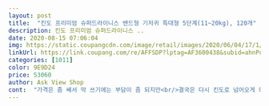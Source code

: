 ```yaml
---
layout: post 
title:  "킨도 프리미엄 슈퍼드라이니스 밴드형 기저귀 특대형 5단계(11~20kg), 120개" 
description: 킨도 프리미엄 슈퍼드라이니스 ..
date: 2020-08-15 07:06:04 
img: https://static.coupangcdn.com/image/retail/images/2020/06/04/17/1/ac2dfb65-930c-453d-88c2-8f12611ef90a.jpg 
linkUrl: https://link.coupang.com/re/AFFSDP?lptag=AF3600438&subid=ahnPublicAsk&pageKey=1662770894&itemId=2833084251&vendorItemId=70822502995&traceid=V0-113-16b064909b890f30 
categories: [1011] 
color: 9E9D24 
price: 53060 
author: Ask View Shop 
cont:  "가격은 좀 쎄서 막 쓰기에는 부담이 좀 되지만<br/>결국은 다시 킨도로 넘어오게 되네요.<br/><br/>그래서 큰애때부터 지금 둘째까지 잘 써요<br/>그리고 확실히 정말 오줌을 많이 싸는데도 여러번 싸는데도 정말 흡수가잘됩니다.<br/> 새는것도 없고 진짜 너무 좋네요.<br/><br/>기저귀가 아무리 브랜드가 국산이고 해외제품이더라두 제조국보면 중국산이 많아서<br/>단지 아쉬운 점은 할인이벤트를 많이 했으면 좋겠어요  !!!!!!!<br/>밤에 애들이 쉬를 몇번을 해도 불편해서 깨거나 울지않고 통잠을 잘자요<br/>살닿는 부분이 보들보들 가벼워졌고 구멍이 생겨서 바람솔솔 시원해보여요<br/>색상도 이쁘고 흡수도 너무너무 잘됩니다.<br/><br/>얇은데 한번도 샌적없고 밤새 10시간 끄떡 없어요 굿굿<br/>얼집보내는용으로 컴피를 계속 쓰다가<br/>여름에 킨도 팬티형이 너무 더워서 밴드형으로 바꿔볼려고 찾다가 새로나온 킨도요 제품을 발견했네요.<br/> 확실히 팬티보다 밴드형이 허리 공간이 여유가생겨서 허리에 땀이 덜차네요.<br/><br/>예쓰!!<br/>옷입고 기저귀를 찼는지 전혀 표시가 안될 정도로 라인이 슬림해졌어요<br/>요거는 넘 두껍지 않고 가벼운데 흡수는 유지가 되서 더더 마음에 들어요<br/>요즘엔 낮에는 팬티입고 밤이나 주말외출때만 차는데<br/>저는 애기때부터 계속 킨도를 쓰고있지만<br/>정말 가끔 다른걸로 써보고싶어서 쓰다가도<br/>조금 부족한 것 같다는 찰나에 신상인 기저귀가 또 나왔네요<br/>종류별로 계속 구매해서 사용하는데 밴드는 대부분 다 마음에 드는 편인데<br/>킨도 리뉴얼되고 나온 제품중 요 제품이 전 너무 좋네요.<br/><br/>" 
---
```

